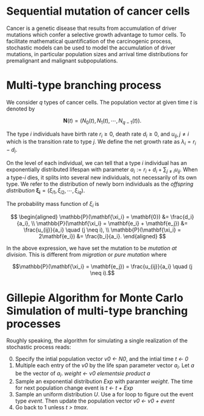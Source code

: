# Sequential mutation of cancer cells

Cancer is a genetic disease that results from accumulation of driver mutations which confer a selective growth advantage to tumor cells. To facilitate mathematical quantification of the carcinogenic process, stochastic models can be used to model the accumulation of driver mutations, in particular population sizes and arrival time distributions for premalignant and malignant subpopulations.

# Multi-type branching process

We consider $q$ types of cancer cells. The population vector at given time $t$ is denoted by 

$$\mathbf{N}(t) = (N_0(t), N_1(t),\cdots,N_{q-1}(t)).$$

The type $i$ individuals have birth rate $r_i \geq 0$, death rate $d_i \geq 0$, and $u_{ij}, j\neq i$ which is the transition rate to type $j$. We define the net growth rate as $\lambda_i = r_i - d_i$.

On the level of each individual, we can tell that a type $i$ individual has an exponentially distributed lifespan with parameter $a_i := r_i + d_i + \sum_{j \neq i}u_{ij}$. When a type-$i$ dies, it splits into several new individuals, not necessarily of its own type. We refer to the distribution of newly born individuals as the *offspring distribution* 
$\mathbf{\xi_i} = ( \xi_{i1},\xi_{i2},\cdots,\xi_{iq} )$. 

The probability mass function of $\xi_i$ is

$$
\begin{aligned}
    \mathbb{P}(\mathbf{\xi_i} = \mathbf{0}) &= \frac{d_i}{a_i}, \\
    \mathbb{P}(\mathbf{\xi_i} =  \mathbf{e_i} + \mathbf{e_j}) &= \frac{u_{ij}}{a_i} \quad (j \neq i), \\
    \mathbb{P}(\mathbf{\xi_i} = 2\mathbf{e_i}) &= \frac{b_i}{a_i}.
\end{aligned}
$$

In the above expression, we have set the mutation to be *mutation at division*. This is different from *migration* or *pure mutation* where 

$$\mathbb{P}(\mathbf{\xi_i} = \mathbf{e_j}) = \frac{u_{ij}}{a_i} \quad (j \neq i).$$

# Gillepie Algorithm for Monte Carlo Simulation of multi-type branching processes

Roughly speaking, the algorithm for simulating a single realization of the stochastic process reads:

0. Specify the intial population vector *v0 <- N0*, and the intial time *t <- 0*
1. Multiple each entry of the *v0* by the life span parameter vector $a_i$. Let *a* be the vector of $a_i$.
   *weight <- v0 elementsie product a* 
2. Sample an exponential distribution *Exp* with paramter *weight*. The time for next population change event is
   *t <- t + Exp*
3. Sample an uniform distribution *U*. Use a for loop to figure out the event type *event*. Then update the population vector
   *v0 <- v0 + event*
4. Go back to 1 unless *t > tmax*. 
